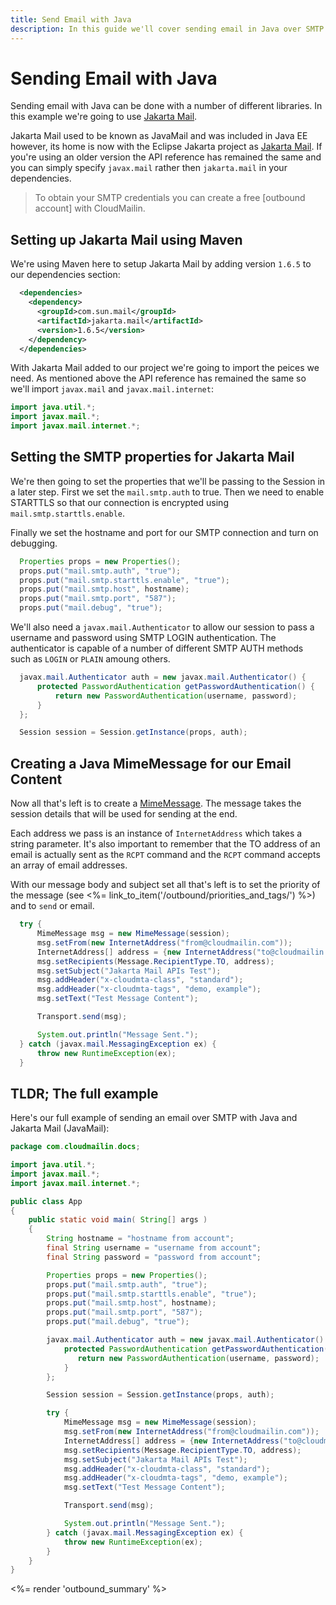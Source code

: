```yaml
---
title: Send Email with Java
description: In this guide we'll cover sending email in Java over SMTP with CloudMailin.
---
```


# Sending Email with Java

Sending email with Java can be done with a number of different libraries. In this example we're
going to use [Jakarta Mail].

Jakarta Mail used to be known as JavaMail and was included in Java EE however, its home is now
with the Eclipse Jakarta project as [Jakarta Mail]. If you're using an older version the API
reference has remained the same and you can simply specify `javax.mail` rather then `jakarta.mail`
in your dependencies.

> To obtain your SMTP credentials you can create a free [outbound account] with CloudMailin.

## Setting up Jakarta Mail using Maven

We're using Maven here to setup Jakarta Mail by adding version `1.6.5` to our dependencies section:

```xml
  <dependencies>
    <dependency>
      <groupId>com.sun.mail</groupId>
      <artifactId>jakarta.mail</artifactId>
      <version>1.6.5</version>
    </dependency>
  </dependencies>
```

With Jakarta Mail added to our project we're going to import the peices we need. As mentioned above
the API reference has remained the same so we'll import `javax.mail` and `javax.mail.internet`:

```java
import java.util.*;
import javax.mail.*;
import javax.mail.internet.*;
```

## Setting the SMTP properties for Jakarta Mail

We're then going to set the properties that we'll be passing to the Session in a later step.
First we set the `mail.smtp.auth` to true. Then we need to enable STARTTLS so that our connection is
encrypted using `mail.smtp.starttls.enable`.

Finally we set the hostname and port for our SMTP connection and turn on debugging.

```java
  Properties props = new Properties();
  props.put("mail.smtp.auth", "true");
  props.put("mail.smtp.starttls.enable", "true");
  props.put("mail.smtp.host", hostname);
  props.put("mail.smtp.port", "587");
  props.put("mail.debug", "true");
```

We'll also need a `javax.mail.Authenticator` to allow our session to pass a username and password
using SMTP LOGIN authentication. The authenticator is capable of a number of different SMTP AUTH
methods such as `LOGIN` or `PLAIN` amoung others.

```java
  javax.mail.Authenticator auth = new javax.mail.Authenticator() {
      protected PasswordAuthentication getPasswordAuthentication() {
          return new PasswordAuthentication(username, password);
      }
  };

  Session session = Session.getInstance(props, auth);
```

## Creating a Java MimeMessage for our Email Content

Now all that's left is to create a [MimeMessage]. The message takes the session details that will
be used for sending at the end.

Each address we pass is an instance of `InternetAddress` which takes a string parameter. It's also
important to remember that the TO address of an email is actually sent as the `RCPT` command and the
`RCPT` command accepts an array of email addresses.

With our message body and subject set all that's left is to set the priority of the message
(see <%= link_to_item('/outbound/priorities_and_tags/') %>) and to `send` or email.

```java
  try {
      MimeMessage msg = new MimeMessage(session);
      msg.setFrom(new InternetAddress("from@cloudmailin.com"));
      InternetAddress[] address = {new InternetAddress("to@cloudmailin.com")};
      msg.setRecipients(Message.RecipientType.TO, address);
      msg.setSubject("Jakarta Mail APIs Test");
      msg.addHeader("x-cloudmta-class", "standard");
      msg.addHeader("x-cloudmta-tags", "demo, example");
      msg.setText("Test Message Content");

      Transport.send(msg);

      System.out.println("Message Sent.");
  } catch (javax.mail.MessagingException ex) {
      throw new RuntimeException(ex);
  }
```

## TLDR; The full example

Here's our full example of sending an email over SMTP with Java and Jakarta Mail (JavaMail):

```java
package com.cloudmailin.docs;

import java.util.*;
import javax.mail.*;
import javax.mail.internet.*;

public class App
{
    public static void main( String[] args )
    {
        String hostname = "hostname from account";
        final String username = "username from account";
        final String password = "password from account";

        Properties props = new Properties();
        props.put("mail.smtp.auth", "true");
        props.put("mail.smtp.starttls.enable", "true");
        props.put("mail.smtp.host", hostname);
        props.put("mail.smtp.port", "587");
        props.put("mail.debug", "true");

        javax.mail.Authenticator auth = new javax.mail.Authenticator() {
            protected PasswordAuthentication getPasswordAuthentication() {
               return new PasswordAuthentication(username, password);
            }
        };

        Session session = Session.getInstance(props, auth);

        try {
            MimeMessage msg = new MimeMessage(session);
            msg.setFrom(new InternetAddress("from@cloudmailin.com"));
            InternetAddress[] address = {new InternetAddress("to@cloudmailin.com")};
            msg.setRecipients(Message.RecipientType.TO, address);
            msg.setSubject("Jakarta Mail APIs Test");
            msg.addHeader("x-cloudmta-class", "standard");
            msg.addHeader("x-cloudmta-tags", "demo, example");
            msg.setText("Test Message Content");

            Transport.send(msg);

            System.out.println("Message Sent.");
        } catch (javax.mail.MessagingException ex) {
            throw new RuntimeException(ex);
        }
    }
}
```

<%= render 'outbound_summary' %>

[Jakarta Mail]: https://eclipse-ee4j.github.io/mail/
[MimeMessage]: https://eclipse-ee4j.github.io/mail/docs/api/jakarta/mail/internet/MimeMessage.html
